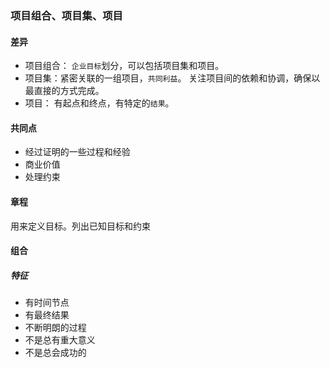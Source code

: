 
### 项目组合、项目集、项目

#### 差异

- 项目组合： `企业目标`划分，可以包括项目集和项目。
- 项目集：紧密关联的一组项目，`共同利益`。 关注项目间的依赖和协调，确保以最直接的方式完成。
- 项目： 有起点和终点，有特定的`结果`。


#### 共同点

- 经过证明的一些过程和经验
- 商业价值
- 处理约束

#### 章程

用来定义目标。列出已知目标和约束

#### 组合

##### 特征 

- 有时间节点
- 有最终结果
- 不断明朗的过程
- 不是总有重大意义
- 不是总会成功的



